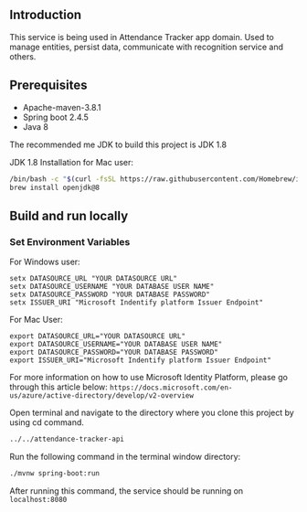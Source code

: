 ## Introduction
This service is being used in Attendance Tracker app domain. Used to manage entities, persist data, communicate with recognition service and others.

## Prerequisites
- Apache-maven-3.8.1
- Spring boot 2.4.5
- Java 8

The recommended me JDK to build this project is JDK 1.8

JDK 1.8 Installation for Mac user:
```sh
/bin/bash -c "$(curl -fsSL https://raw.githubusercontent.com/Homebrew/install/master/install.sh)"
brew install openjdk@8
```

## Build and run locally
### Set Environment Variables
For Windows user:
```
setx DATASOURCE_URL "YOUR DATASOURCE URL"
setx DATASOURCE_USERNAME "YOUR DATABASE USER NAME"
setx DATASOURCE_PASSWORD "YOUR DATABASE PASSWORD"
setx ISSUER_URI "Microsoft Indentify platform Issuer Endpoint"
```

For Mac User:
```
export DATASOURCE_URL="YOUR DATASOURCE URL"
export DATASOURCE_USERNAME="YOUR DATABASE USER NAME"
export DATASOURCE_PASSWORD="YOUR DATABASE PASSWORD"
export ISSUER_URI="Microsoft Indentify platform Issuer Endpoint"
```
For more information on how to use Microsoft Identity Platform, please go through this article below: 
`https://docs.microsoft.com/en-us/azure/active-directory/develop/v2-overview`

Open terminal and navigate to the directory where you clone this project by using cd command.
```sh
../../attendance-tracker-api
```

Run the following command in the terminal window directory:
```sh
./mvnw spring-boot:run
```
After running this command, the service should be running on `localhost:8080`